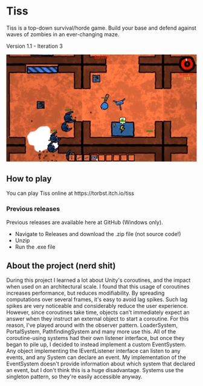 <h1>Tiss</h1>
<p>Tiss is a top-down survival/horde game. Build your base and defend against waves of zombies in an ever-changing maze.</p>
<p>Version 1.1 - Iteration 3</p>
<img src="/Resources/TissShowcase.png" alt="Yep" title="Fjert">

<h2>How to play</h2>
<p>You can play Tiss online at https://torbst.itch.io/tiss</p>
<h3>Previous releases</h3>
<p>Previous releases are available here at GitHub (Windows only).</p>
<ul>
<li>Navigate to Releases and download the .zip file (not source code!)</li>
<li>Unzip</li>
<li>Run the .exe file</li>
</ul>

<h2>About the project (nerd shit)</h2>
During this project I learned a lot about Unity's coroutines, and the impact when used on an architectural scale.
I found that this usage of coroutines increases performance, but reduces modifiability.
By spreading computations over several frames, it's easy to avoid lag spikes. Such lag spikes are very noticeable and considerably reduce the user experience.
However, since coroutines take time, objects can't immediately expect an answer when they instruct an external object to start a coroutine.
For this reason, I've played around with the observer pattern. LoaderSystem, PortalSystem, PathfindingSystem and many more use this.
All of the coroutine-using systems had their own listener interface, but once they began to pile up, I decided to instead implement a custom EventSystem.
Any object implementing the IEventListener interface can listen to any events, and any System can declare an event.
My implementation of the EventSystem doesn't provide information about which system that declared an event, but I don't think this is a huge disadvantage.
Systems use the singleton pattern, so they're easily accessible anyway.
